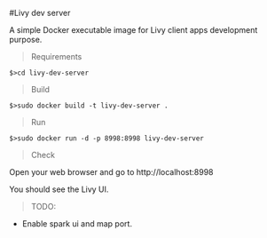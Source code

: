 #Livy dev server

A simple Docker executable image for Livy client apps development purpose.

> Requirements

```
$>cd livy-dev-server
```

> Build

```
$>sudo docker build -t livy-dev-server .
```

> Run

```
$>sudo docker run -d -p 8998:8998 livy-dev-server
```

> Check

Open your web browser and go to http://localhost:8998

You should see the Livy UI.

> TODO:

- Enable spark ui and map port.

